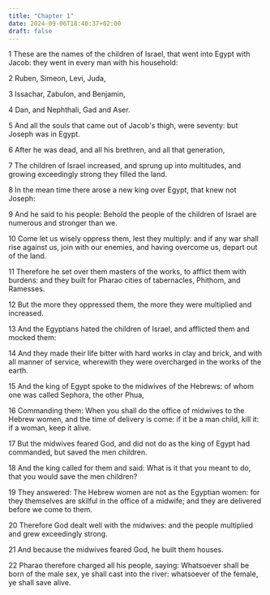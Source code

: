 ```yaml
---
title: "Chapter 1"
date: 2024-09-06T18:40:37+02:00
draft: false
---
```




1 These are the names of the children of Israel, that went into Egypt with Jacob: they went in every man with his household:

2 Ruben, Simeon, Levi, Juda,

3 Issachar, Zabulon, and Benjamin,

4 Dan, and Nephthali, Gad and Aser.

5 And all the souls that came out of Jacob's thigh, were seventy: but Joseph was in Egypt.

6 After he was dead, and all his brethren, and all that generation,

7 The children of Israel increased, and sprung up into multitudes, and growing exceedingly strong they filled the land.

8 In the mean time there arose a new king over Egypt, that knew not Joseph:

9 And he said to his people: Behold the people of the children of Israel are numerous and stronger than we.

10 Come let us wisely oppress them, lest they multiply: and if any war shall rise against us, join with our enemies, and having overcome us, depart out of the land.

11 Therefore he set over them masters of the works, to afflict them with burdens: and they built for Pharao cities of tabernacles, Phithom, and Ramesses.

12 But the more they oppressed them, the more they were multiplied and increased.

13 And the Egyptians hated the children of Israel, and afflicted them and mocked them:

14 And they made their life bitter with hard works in clay and brick, and with all manner of service, wherewith they were overcharged in the works of the earth.

15 And the king of Egypt spoke to the midwives of the Hebrews: of whom one was called Sephora, the other Phua,

16 Commanding them: When you shall do the office of midwives to the Hebrew women, and the time of delivery is come: if it be a man child, kill it: if a woman, keep it alive.

17 But the midwives feared God, and did not do as the king of Egypt had commanded, but saved the men children.

18 And the king called for them and said: What is it that you meant to do, that you would save the men children?

19 They answered: The Hebrew women are not as the Egyptian women: for they themselves are skilful in the office of a midwife; and they are delivered before we come to them.

20 Therefore God dealt well with the midwives: and the people multiplied and grew exceedingly strong.

21 And because the midwives feared God, he built them houses.

22 Pharao therefore charged all his people, saying: Whatsoever shall be born of the male sex, ye shall cast into the river: whatsoever of the female, ye shall save alive.

